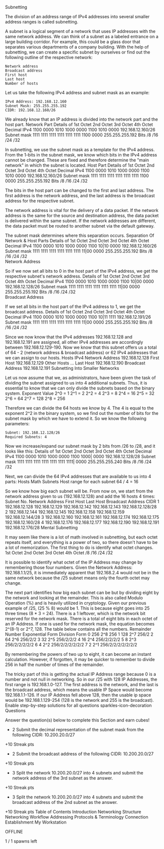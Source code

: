 Subnetting

The division of an address range of IPv4 addresses into several smaller address ranges is called subnetting.

A subnet is a logical segment of a network that uses IP addresses with the same network address. We can think of a subnet as a labeled entrance on a large building corridor. For example, this could be a glass door that separates various departments of a company building. With the help of subnetting, we can create a specific subnet by ourselves or find out the following outline of the respective network:

    Network address
    Broadcast address
    First host
    Last host
    Number of hosts

Let us take the following IPv4 address and subnet mask as an example:

    IPv4 Address: 192.168.12.160
    Subnet Mask: 255.255.255.192
    CIDR: 192.168.12.160/26

We already know that an IP address is divided into the network part and the host part.
Network Part
Details of 	1st Octet 	2nd Octet 	3rd Octet 	4th Octet 	Decimal
IPv4 	1100 0000 	1010 1000 	0000 1100 	1010 0000 	192.168.12.160/26
Subnet mask 	1111 1111 	1111 1111 	1111 1111 	1100 0000 	255.255.255.192
Bits 	/8 	/16 	/24 	/32 	

In subnetting, we use the subnet mask as a template for the IPv4 address. From the 1-bits in the subnet mask, we know which bits in the IPv4 address cannot be changed. These are fixed and therefore determine the "main network" in which the subnet is located.
Host Part
Details of 	1st Octet 	2nd Octet 	3rd Octet 	4th Octet 	Decimal
IPv4 	1100 0000 	1010 1000 	0000 1100 	1010 0000 	192.168.12.160/26
Subnet mask 	1111 1111 	1111 1111 	1111 1111 	1100 0000 	255.255.255.192
Bits 	/8 	/16 	/24 	/32 	

The bits in the host part can be changed to the first and last address. The first address is the network address, and the last address is the broadcast address for the respective subnet.

The network address is vital for the delivery of a data packet. If the network address is the same for the source and destination address, the data packet is delivered within the same subnet. If the network addresses are different, the data packet must be routed to another subnet via the default gateway.

The subnet mask determines where this separation occurs.
Separation Of Network & Host Parts
Details of 	1st Octet 	2nd Octet 	3rd Octet 	4th Octet 	Decimal
IPv4 	1100 0000 	1010 1000 	0000 1100 	10|10 0000 	192.168.12.160/26
Subnet mask 	1111 1111 	1111 1111 	1111 1111 	11|00 0000 	255.255.255.192
Bits 	/8 	/16 	/24 	/32 	
Network Address

So if we now set all bits to 0 in the host part of the IPv4 address, we get the respective subnet's network address.
Details of 	1st Octet 	2nd Octet 	3rd Octet 	4th Octet 	Decimal
IPv4 	1100 0000 	1010 1000 	0000 1100 	10|00 0000 	192.168.12.128/26
Subnet mask 	1111 1111 	1111 1111 	1111 1111 	11|00 0000 	255.255.255.192
Bits 	/8 	/16 	/24 	/32 	
Broadcast Address

If we set all bits in the host part of the IPv4 address to 1, we get the broadcast address.
Details of 	1st Octet 	2nd Octet 	3rd Octet 	4th Octet 	Decimal
IPv4 	1100 0000 	1010 1000 	0000 1100 	10|11 1111 	192.168.12.191/26
Subnet mask 	1111 1111 	1111 1111 	1111 1111 	11|00 0000 	255.255.255.192
Bits 	/8 	/16 	/24 	/32 	

Since we now know that the IPv4 addresses 192.168.12.128 and 192.168.12.191 are assigned, all other IPv4 addresses are accordingly between 192.168.12.129-190. Now we know that this subnet offers us a total of 64 - 2 (network address & broadcast address) or 62 IPv4 addresses that we can assign to our hosts.
Hosts 	IPv4
Network Address 	192.168.12.128
First Host 	192.168.12.129
Other Hosts 	...
Last Host 	192.168.12.190
Broadcast Address 	192.168.12.191
Subnetting Into Smaller Networks

Let us now assume that we, as administrators, have been given the task of dividing the subnet assigned to us into 4 additional subnets. Thus, it is essential to know that we can only divide the subnets based on the binary system.
Exponent 	Value
2^0 	= 1
2^1 	= 2
2^2 	= 4
2^3 	= 8
2^4 	= 16
2^5 	= 32
2^6 	= 64
2^7 	= 128
2^8 	= 256

Therefore we can divide the 64 hosts we know by 4. The 4 is equal to the exponent 2^2 in the binary system, so we find out the number of bits for the subnet mask by which we have to extend it. So we know the following parameters:

    Subnet: 192.168.12.128/26
    Required Subnets: 4

Now we increase/expand our subnet mask by 2 bits from /26 to /28, and it looks like this:
Details of 	1st Octet 	2nd Octet 	3rd Octet 	4th Octet 	Decimal
IPv4 	1100 0000 	1010 1000 	0000 1100 	1000| 0000 	192.168.12.128/28
Subnet mask 	1111 1111 	1111 1111 	1111 1111 	1111| 0000 	255.255.255.240
Bits 	/8 	/16 	/24 	/32 	

Next, we can divide the 64 IPv4 addresses that are available to us into 4 parts:
Hosts 	Math 	Subnets 	Host range for each subnet
64 	/ 	4 	= 16

So we know how big each subnet will be. From now on, we start from the network address given to us (192.168.12.128) and add the 16 hosts 4 times:
Subnet No. 	Network Address 	First Host 	Last Host 	Broadcast Address 	CIDR
1 	192.168.12.128 	192.168.12.129 	192.168.12.142 	192.168.12.143 	192.168.12.128/28
2 	192.168.12.144 	192.168.12.145 	192.168.12.158 	192.168.12.159 	192.168.12.144/28
3 	192.168.12.160 	192.168.12.161 	192.168.12.174 	192.168.12.175 	192.168.12.160/28
4 	192.168.12.176 	192.168.12.177 	192.168.12.190 	192.168.12.191 	192.168.12.176/28
Mental Subnetting

It may seem like there is a lot of math involved in subnetting, but each octet repeats itself, and everything is a power of two, so there doesn't have to be a lot of memorization. The first thing to do is identify what octet changes.
1st Octet 	2nd Octet 	3rd Octet 	4th Octet
/8 	/16 	/24 	/32

It is possible to identify what octet of the IP Address may change by remembering those four numbers. Given the Network Address: 192.168.1.1/25, it is immediately apparent that 192.168.2.4 would not be in the same network because the /25 subnet means only the fourth octet may change.

The next part identifies how big each subnet can be but by dividing eight by the network and looking at the remainder. This is also called Modulo Operation (%) and is heavily utilized in cryptology. Given our previous example of /25, (25 % 8) would be 1. This is because eight goes into 25 three times (8 * 3 = 24). There is a 1 leftover, which is the network bit reserved for the network mask. There is a total of eight bits in each octet of an IP Address. If one is used for the network mask, the equation becomes 2^(8-1) or 2^7, 128. The table below contains all the numbers.
Remainder 	Number 	Exponential Form 	Division Form
0 	256 	2^8 	256
1 	128 	2^7 	256/2
2 	64 	2^6 	256/2/2
3 	32 	2^5 	256/2/2/2
4 	16 	2^4 	256/2/2/2/2
5 	8 	2^3 	256/2/2/2/2/2
6 	4 	2^2 	256/2/2/2/2/2/2
7 	2 	2^1 	256/2/2/2/2/2/2/2

By remembering the powers of two up to eight, it can become an instant calculation. However, if forgotten, it may be quicker to remember to divide 256 in half the number of times of the remainder.

The tricky part of this is getting the actual IP Address range because 0 is a number and not null in networking. So in our /25 with 128 IP Addresses, the first range is 192.168.1.0-127. The first address is the network, and the last is the broadcast address, which means the usable IP Space would become 192.168.1.1-126. If our IP Address fell above 128, then the usable ip space would be 192.168.1.129-254 (128 is the network and 255 is the broadcast).
Enable step-by-step solutions for all questions
sparkles-icon-decoration
Questions

Answer the question(s) below to complete this Section and earn cubes!
+ 2 Submit the decimal representation of the subnet mask from the following CIDR: 10.200.20.0/27

+10 Streak pts
+ 2 Submit the broadcast address of the following CIDR: 10.200.20.0/27

+10 Streak pts
+ 3 Split the network 10.200.20.0/27 into 4 subnets and submit the network address of the 3rd subnet as the answer.

+10 Streak pts
+ 3 Split the network 10.200.20.0/27 into 4 subnets and submit the broadcast address of the 2nd subnet as the answer.

+10 Streak pts
Table of Contents
Introduction
Networking Structure
Networking Workflow
Addressing
Protocols & Terminology
Connection Establishment
My Workstation

OFFLINE

1 / 1 spawns left

